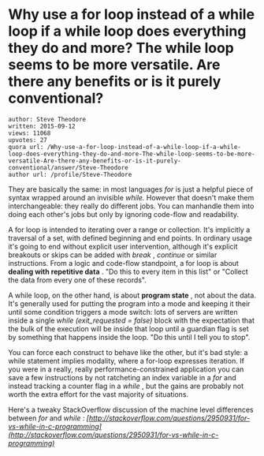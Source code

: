 # Why use a for loop instead of a while loop if a while loop does everything they do and more? The while loop seems to be more versatile. Are there any benefits or is it purely conventional?

	author: Steve Theodore
	written: 2015-09-12
	views: 11068
	upvotes: 27
	quora url: /Why-use-a-for-loop-instead-of-a-while-loop-if-a-while-loop-does-everything-they-do-and-more-The-while-loop-seems-to-be-more-versatile-Are-there-any-benefits-or-is-it-purely-conventional/answer/Steve-Theodore
	author url: /profile/Steve-Theodore


They are basically the same: in most languages _for_ is just a helpful piece of syntax wrapped around an invisible _while._ However that doesn't make them interchangeable: they really do different jobs. You can manhandle them into doing each other's jobs but only by ignoring code-flow and readability.

A for loop is intended to iterating over a range or collection. It's implicitly a traversal of a set, with defined beginning and end points. In ordinary usage it's going to end without explicit user intervention, although it's explicit breakouts or skips can be added with _break_ , _continue_  or similar instructions. From a logic and code-flow standpoint, a for loop is about __dealing with repetitive data__ . "Do this to every item in this list" or "Collect the data from every one of these records".

A while loop, on the other hand, is about __program state__ , not about the data. It's generally used for putting the program into a mode and keeping it their until some condition triggers a mode switch: lots of servers are written inside a single _while (exit_requested = false)_  block with the expectation that the bulk of the execution will be inside that loop until a guardian flag is set by something that happens inside the loop. "Do this until I tell you to stop".

You can force each construct to behave like the other, but it's bad style: a while statement implies modality, where a for-loop expresses iteration. If you were in a really, really performance-constrained application you can save a few instructions by not ratcheting an index variable in a _for_ and instead tracking a counter flag in a _while_ , but the gains are probably not worth the extra effort for the vast majority of situations.

Here's a tweaky StackOverflow discussion of the machine level differences between _for_ and _while :_ _[http://stackoverflow.com/questions/2950931/for-vs-while-in-c-programming](http://stackoverflow.com/questions/2950931/for-vs-while-in-c-programming)_ 

